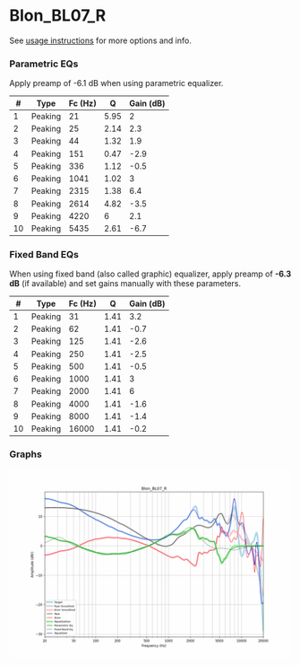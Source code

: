 # Blon_BL07_R
See [usage instructions](https://github.com/jaakkopasanen/AutoEq#usage) for more options and info.

### Parametric EQs
Apply preamp of -6.1 dB when using parametric equalizer.

|   # | Type    |   Fc (Hz) |    Q |   Gain (dB) |
|-----|---------|-----------|------|-------------|
|   1 | Peaking |        21 | 5.95 |         2   |
|   2 | Peaking |        25 | 2.14 |         2.3 |
|   3 | Peaking |        44 | 1.32 |         1.9 |
|   4 | Peaking |       151 | 0.47 |        -2.9 |
|   5 | Peaking |       336 | 1.12 |        -0.5 |
|   6 | Peaking |      1041 | 1.02 |         3   |
|   7 | Peaking |      2315 | 1.38 |         6.4 |
|   8 | Peaking |      2614 | 4.82 |        -3.5 |
|   9 | Peaking |      4220 | 6    |         2.1 |
|  10 | Peaking |      5435 | 2.61 |        -6.7 |

### Fixed Band EQs
When using fixed band (also called graphic) equalizer, apply preamp of **-6.3 dB** (if available) and set gains manually with these parameters.

|   # | Type    |   Fc (Hz) |    Q |   Gain (dB) |
|-----|---------|-----------|------|-------------|
|   1 | Peaking |        31 | 1.41 |         3.2 |
|   2 | Peaking |        62 | 1.41 |        -0.7 |
|   3 | Peaking |       125 | 1.41 |        -2.6 |
|   4 | Peaking |       250 | 1.41 |        -2.5 |
|   5 | Peaking |       500 | 1.41 |        -0.5 |
|   6 | Peaking |      1000 | 1.41 |         3   |
|   7 | Peaking |      2000 | 1.41 |         6   |
|   8 | Peaking |      4000 | 1.41 |        -1.6 |
|   9 | Peaking |      8000 | 1.41 |        -1.4 |
|  10 | Peaking |     16000 | 1.41 |        -0.2 |

### Graphs
![](./Blon_BL07_R.png)
